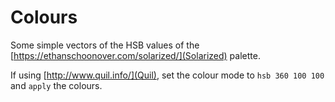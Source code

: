 # Colours

Some simple vectors of the HSB values of the [https://ethanschoonover.com/solarized/](Solarized) palette.

If using [http://www.quil.info/](Quil), set the colour mode to `hsb 360 100 100` and `apply` the colours.
